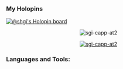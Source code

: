 


### My Holopins
[![@shgi's Holopin board](https://holopin.io/api/user/board?user=shgi)](https://holopin.io/@shgi)
<p align="center"> <img src="https://komarev.com/ghpvc/?username=sgi-capp-at2&label=Profile%20views&color=0e75b6&style=flat" alt="sgi-capp-at2" /> </p>
<p align="center"> <a href="https://github.com/ryo-ma/github-profile-trophy"><img src="https://github-profile-trophy.vercel.app/?username=sgi-capp-at2&theme=onedark" alt="sgi-capp-at2" /></a> </p>
<h3 align="left">Languages and Tools:</h3>
